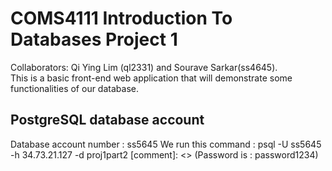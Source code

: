 # COMS4111 Introduction To Databases Project 1
Collaborators: Qi Ying Lim (ql2331) and Sourave Sarkar(ss4645). <br/>
This is a basic front-end web application that will demonstrate some functionalities of our database. 

## PostgreSQL database account

Database account number : ss5645
We run this command : psql -U ss5645 -h 34.73.21.127 -d proj1part2
[comment]: <> (Password is : password1234)

